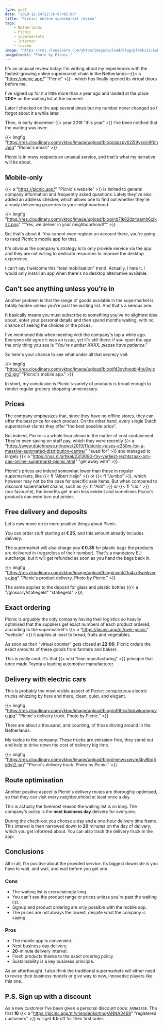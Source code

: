 ```yaml
---
type: post
date: "2019-12-24T12:56:07+01:00"
title: "Picnic: online supermarket review"
tags:
    - Netherlands
    - Picnic
    - supermarkets
    - Internet
    - review
image: "https://res.cloudinary.com/yktoo/image/upload/blog/pf0hkx3ickwkoripgpvg.jpg"
imageCredit: "Photo by Picnic."
---
```


It's an unusual review today: I'm writing about my experiences with the fastest-growing online supermarket chain in the Netherlands—{{< a "https://picnic.app/" "Picnic" >}}—which has finally opened its virtual doors before me.

I've signed up for it a little more than a year ago and landed at the place **200+** on the waiting list at the moment.

Later I checked on the app several times but my number never changed so I forgot about it a while later.

<!--more-->

Then, in early december {{< year 2019 "this year" >}} I've been notified that the waiting was over:

{{< imgfig "https://res.cloudinary.com/yktoo/image/upload/blog/gjpzpy02i59yzcki9fbh.png" "Picnic's email." >}}

Picnic is in many respects an unusual service, and that's what my narrative will be about.

## Mobile-only

{{< a "https://picnic.app/" "Picnic's website" >}} is limited to general company information and frequently asked questions. Lately they've also added an address checker, which allows one to find out whether they're already delivering groceries to your neighbourhood.

{{< imgfig "https://res.cloudinary.com/yktoo/image/upload/blog/nb7lk82dz4aemh6ojkzz.png" "\"Yes, we deliver in your neighbourhood!\"" >}}

But that's about it. You cannot even register an account there, you're going to need Picnic's mobile app for that.

It's obvious the company's strategy is to only provide service via the app and they are not willing to dedicate resources to improve the desktop experience.

I can't say I welcome this "total mobilisation" trend. Actually, I hate it. I would only install an app when there's no desktop alternative available.

## Can't see anything unless you're in

Another problem is that the range of goods available in the supermarket is totally hidden unless you're past the waiting list. And that's a serious one.

It basically means you must subscribe to something you've no slightest idea about, enter your personal details and then spend months waiting, with no chance of seeing the choices or the prices.

I've mentioned this when meeting with the company's top a while ago. Everyone did agree it was an issue, yet it's still there: if you open the app the only thing you see is *"You're number XXXX, please have patience."*

So here's your chance to see what under all that secrecy veil:

{{< imgfig "https://res.cloudinary.com/yktoo/image/upload/blog/fd3xyfpoqbj4nu0wjzm2.jpg" "Picnic's mobile app." >}}

In short, my conclusion is Picnic's variety of products is broad enough to render regular grocery shopping unnecessary.

## Prices

The company emphasizes that, since they have no offline stores, they can offer the best price for each product. On the other hand, every single Dutch supermarket claims they offer "the best possible price".

But indeed, Picnic is a whole leap ahead in the matter of cost containment. They're even saving on staff pay, which they were recently {{< a "https://www.dutchnews.nl/news/2019/11/picnic-raises-e250m-for-a-massive-automated-distribution-centre/" "sued for" >}} and managed to largely {{< a "https://nos.nl/artikel/2313090-fnv-verliest-rechtszaak-om-cao-online-supermarkt-picnic.html" "get away with" >}}.

Picnic's prices are indeed somewhat lower than those in regular supermarkets, like {{< fl "Albert Heijn" >}} or {{< fl "Jumbo" >}}, which however may not be the case for specific sale items. But when compared to discount supermarket chains, such as {{< fl "Aldi" >}} or {{< fl "Lidl" >}} (our favourite), the benefits get much less evident and sometimes Picnic's products can even turn out pricier.

## Free delivery and deposits

Let's now move on to more positive things about Picnic.

You can order stuff starting at **€ 25**, and this amount already includes delivery.

The supermarket will also charge you **€ 0.35** for plastic bags the products are delivered in (regardless of their number). That's a mandatory EU surcharge, but it will get refunded as soon as you hand the bags back in.

{{< imgfig "https://res.cloudinary.com/yktoo/image/upload/blog/nxmk2fq4zr3wejkyyryx.jpg" "Picnic's product delivery. Photo by Picnic." >}}

The same applies to the deposit for glass and plastic bottles ({{< a "/glossary/statiegeld" "statiegeld" >}}).

## Exact ordering

Picnic is arguably the only company having their logistics so heavily optimised that the suppliers get exact numbers of each product ordered; according to the supermarket's {{< a "https://picnic.app/nl/over-picnic" "website" >}} it applies at least to bread, fruits and vegetables.

As soon as their "virtual counter" gets closed at **22:00**, Picnic orders the exact amounts of these goods from farmers and bakers.

This is really cool. It's that {{< wiki "lean manufacturing" >}} principle that once made Toyota a leading automotive manufacturer.

## Delivery with electric cars

This is probably the most visible aspect of Picnic: conspicuous electric trucks whizzing by here and there, clean, quiet, and elegant.

{{< imgfig "https://res.cloudinary.com/yktoo/image/upload/blog/pf0hkx3ickwkoripgpvg.jpg" "Picnic's delivery truck. Photo by Picnic." >}}

There are about a thousand, and counting, of those driving around in the Netherlands.

My kudos to the company. These trucks are emission-free, they stand out and help to drive down the cost of delivery big time.

{{< imgfig "https://res.cloudinary.com/yktoo/image/upload/blog/mmwsxwvm3ky6bq5s6yt2.jpg" "Picnic's delivery truck. Photo by Picnic." >}}

## Route optimisation

Another positive aspect is Picnic's delivery routes are thoroughly optimised, so that they can visit every neighbourhood at least once a day.

This is actually the foremost reason the waiting list is so long. The company's policy is the **next business day** delivery for everyone.

During the check-out you choose a day and a one-hour delivery time frame. This interval is then narrowed down to **20** minutes on the day of delivery, which you get informed about. You can also track the delivery truck in the app.

## Conclusions

All in all, I'm positive about the provided service. Its biggest downside is you have to wait, and wait, and wait before you get one.

### Cons

* The waiting list is excruciatingly long.
* You can't see the product range or prices unless you're past the waiting list.
* Signup and product ordering are only possible with the mobile app.
* The prices are not always the lowest, despite what the company is saying.

### Pros

* The mobile app is convenient.
* Next business day delivery.
* **20**-minute delivery interval.
* Fresh products thanks to the exact ordering policy.
* Sustainability is a key business principle.

As an afterthought, I also think the traditional supermarkets will either need to revise their business models or give way to new, innovative players like this one.

## P.S. Sign up with a discount 

As a new customer I've been given a personal discount code: `ANNA3468`. The first **10** {{< a "https://picnic.app/nl/vriendenkorting/ANNA3469" "registered customers" >}} will get **€ 5** off for their first order.